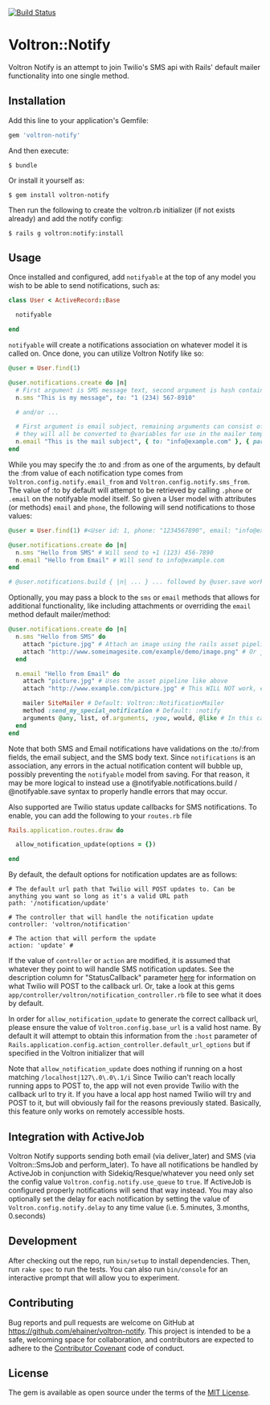 [![Build Status](https://travis-ci.org/ehainer/voltron-notify.svg?branch=master)](https://travis-ci.org/ehainer/voltron-notify)

# Voltron::Notify

Voltron Notify is an attempt to join Twilio's SMS api with Rails' default mailer functionality into one single method.

## Installation

Add this line to your application's Gemfile:

```ruby
gem 'voltron-notify'
```

And then execute:

    $ bundle

Or install it yourself as:

    $ gem install voltron-notify

Then run the following to create the voltron.rb initializer (if not exists already) and add the notify config:

    $ rails g voltron:notify:install

## Usage

Once installed and configured, add `notifyable` at the top of any model you wish to be able to send notifications, such as:

```ruby
class User < ActiveRecord::Base

  notifyable

end
```

`notifyable` will create a notifications association on whatever model it is called on. Once done, you can utilize Voltron Notify like so:

```ruby
@user = User.find(1)

@user.notifications.create do |n|
  # First argument is SMS message text, second argument is hash containing zero or more of: [:to, :from]
  n.sms "This is my message", to: "1 (234) 567-8910"

  # and/or ...

  # First argument is email subject, remaining arguments can consist of [:to, :from] or any other param you'd like,
  # they will all be converted to @variables for use in the mailer template
  n.email "This is the mail subject", { to: "info@example.com" }, { param_one: "Hi there", param_two: "" }
end
```

While you may specify the :to and :from as one of the arguments, by default the :from value of each notification type comes from `Voltron.config.notify.email_from` and `Voltron.config.notify.sms_from`. The value of :to by default will attempt to be retrieved by calling `.phone` or `.email` on the notifyable model itself. So given a User model with attributes (or methods) `email` and `phone`, the following will send notifications to those values:

```ruby
@user = User.find(1) #<User id: 1, phone: "1234567890", email: "info@example.com", created_at: "2016-09-23 16:49:20", updated_at: "2016-09-23 16:49:20">

@user.notifications.create do |n|
  n.sms "Hello from SMS" # Will send to +1 (123) 456-7890
  n.email "Hello from Email" # Will send to info@example.com
end

# @user.notifications.build { |n| ... } ... followed by @user.save works the same way
```

Optionally, you may pass a block to the `sms` or `email` methods that allows for additional functionality, like including attachments or overriding the `email` method default mailer/method:

```ruby
@user.notifications.create do |n|
  n.sms "Hello from SMS" do
    attach "picture.jpg" # Attach an image using the rails asset pipeline by specifying just the filename
    attach "http://www.someimagesite.com/example/demo/image.png" # Or just provide a url to a supported file beginning with "http"
  end

  n.email "Hello from Email" do
    attach "picture.jpg" # Uses the asset pipeline like above
    attach "http://www.example.com/picture.jpg" # This WILL NOT work, email attachments don't work that way

    mailer SiteMailer # Default: Voltron::NotificationMailer
    method :send_my_special_notification # Default: :notify
    arguments @any, list, of.arguments, :you, would, @like # In this case, the arguments used by SiteMailer.send_my_special_notification()
  end
end
```

Note that both SMS and Email notifications have validations on the :to/:from fields, the email subject, and the SMS body text. Since `notifications` is an association, any errors in the actual notification content will bubble up, possibly preventing the `notifyable` model from saving. For that reason, it may be more logical to instead use a @notifyable.notifications.build / @notifyable.save syntax to properly handle errors that may occur.

Also supported are Twilio status update callbacks for SMS notifications. To enable, you can add the following to your `routes.rb` file

```ruby
Rails.application.routes.draw do

  allow_notification_update(options = {})

end
```

By default, the default options for notification updates are as follows:

```
# The default url path that Twilio will POST updates to. Can be anything you want so long as it's a valid URL path
path: '/notification/update'

# The controller that will handle the notification update
controller: 'voltron/notification'

# The action that will perform the update
action: 'update' #
```

If the value of `controller` or `action` are modified, it is assumed that whatever they point to will handle SMS notification updates. See the description column for "StatusCallback" parameter [here](https://www.twilio.com/docs/api/rest/sending-messages) for information on what Twilio will POST to the callback url. Or, take a look at this gems `app/controller/voltron/notification_controller.rb` file to see what it does by default.

In order for `allow_notification_update` to generate the correct callback url, please ensure the value of `Voltron.config.base_url` is a valid host name. By default it will attempt to obtain this information from the `:host` parameter of `Rails.application.config.action_controller.default_url_options` but if specified in the Voltron initializer that will 

Note that `allow_notification_update` does nothing if running on a host matching `/localhost|127\.0\.0\.1/i` Since Twilio can't reach locally running apps to POST to, the app will not even provide Twilio with the callback url to try it. If you have a local app host named Twilio will try and POST to it, but will obviously fail for the reasons previously stated. Basically, this feature only works on remotely accessible hosts.

## Integration with ActiveJob

Voltron Notify supports sending both email (via deliver_later) and SMS (via Voltron::SmsJob and perform_later). To have all notifications be handled by ActiveJob in conjunction with Sidekiq/Resque/whatever you need only set the config value `Voltron.config.notify.use_queue` to `true`. If ActiveJob is configured properly notifications will send that way instead. You may also optionally set the delay for each notification by setting the value of `Voltron.config.notify.delay` to any time value (i.e. 5.minutes, 3.months, 0.seconds)

## Development

After checking out the repo, run `bin/setup` to install dependencies. Then, run `rake spec` to run the tests. You can also run `bin/console` for an interactive prompt that will allow you to experiment.

## Contributing

Bug reports and pull requests are welcome on GitHub at https://github.com/ehainer/voltron-notify. This project is intended to be a safe, welcoming space for collaboration, and contributors are expected to adhere to the [Contributor Covenant](http://contributor-covenant.org) code of conduct.

## License

The gem is available as open source under the terms of the [MIT License](http://opensource.org/licenses/MIT).

